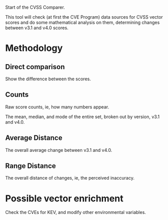Start of the CVSS Comparer.

This tool will check (at first the CVE Program) data sources for CVSS vector scores and do some mathematical analysis on them, determining changes between v3.1 and v4.0 scores.

# Methodology

## Direct comparison

Show the difference between the scores.

## Counts

Raw score counts, ie, how many numbers appear.

The mean, median, and mode of the entire set, broken out by version, v3.1 and v4.0.

## Average Distance

The overall average change between v3.1 and v4.0.

## Range Distance

The overall distance of changes, ie, the perceived inaccuracy.

# Possible vector enrichment

Check the CVEs for KEV, and modify other environmental variables.